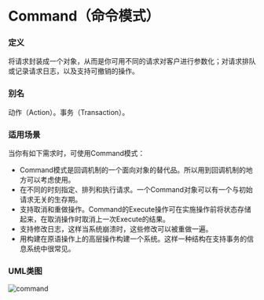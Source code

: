 # Command（命令模式）

### 定义
将请求封装成一个对象，从而是你可用不同的请求对客户进行参数化；对请求排队或记录请求日志，以及支持可撤销的操作。

### 别名
动作（Action）。事务（Transaction）。

### 适用场景
当你有如下需求时，可使用Command模式：
* Command模式是回调机制的一个面向对象的替代品。所以用到回调机制的地方可以考虑使用。
* 在不同的时刻指定、排列和执行请求。一个Command对象可以有一个与初始请求无关的生存期。
* 支持取消和重做操作。Command的Execute操作可在实施操作前将状态存储起来，在取消操作时取消上一次Execute的结果。
* 支持修改日志，这样当系统崩溃时，这些修改可以被重做一遍。
* 用构建在原语操作上的高层操作构建一个系统。这样一种结构在支持事务的信息系统中很常见。

### UML类图
![command](http://ohtd7tndv.bkt.clouddn.com/dp_command.png)